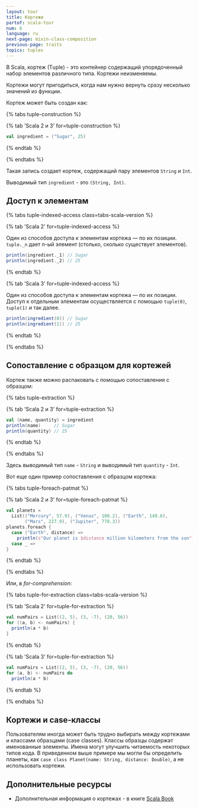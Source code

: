 ```yaml
---
layout: tour
title: Кортежи
partof: scala-tour
num: 6
language: ru
next-page: mixin-class-composition
previous-page: traits
topics: tuples
---
```


В Scala, кортеж (Тuple) - это контейнер содержащий упорядоченный набор элементов различного типа.
Кортежи неизменяемы.

Кортежи могут пригодиться, когда нам нужно вернуть сразу несколько значений из функции.

Кортеж может быть создан как:

{% tabs tuple-construction %}

{% tab 'Scala 2 и 3' for=tuple-construction %}

```scala mdoc
val ingredient = ("Sugar", 25)
```

{% endtab %}

{% endtabs %}

Такая запись создает кортеж, содержащий пару элементов `String` и `Int`.

Выводимый тип `ingredient` - это `(String, Int)`.

## Доступ к элементам

{% tabs tuple-indexed-access class=tabs-scala-version %}

{% tab 'Scala 2' for=tuple-indexed-access %}

Один из способов доступа к элементам кортежа — по их позиции.
`tuple._n` дает n-ый элемент (столько, сколько существует элементов).

```scala mdoc
println(ingredient._1) // Sugar
println(ingredient._2) // 25
```

{% endtab %}

{% tab 'Scala 3' for=tuple-indexed-access %}

Один из способов доступа к элементам кортежа — по их позиции.
Доступ к отдельным элементам осуществляется с помощью `tuple(0)`, `tuple(1)` и так далее.

```scala
println(ingredient(0)) // Sugar
println(ingredient(1)) // 25
```

{% endtab %}

{% endtabs %}

## Сопоставление с образцом для кортежей

Кортеж также можно распаковать с помощью сопоставления с образцом:

{% tabs tuple-extraction %}

{% tab 'Scala 2 и 3' for=tuple-extraction %}

```scala mdoc
val (name, quantity) = ingredient
println(name)     // Sugar
println(quantity) // 25
```

{% endtab %}

{% endtabs %}

Здесь выводимый тип `name` - `String` и выводимый тип `quantity` - `Int`.

Вот еще один пример сопоставления с образцом кортежа:

{% tabs tuple-foreach-patmat %}

{% tab 'Scala 2 и 3' for=tuple-foreach-patmat %}

```scala mdoc
val planets =
  List(("Mercury", 57.9), ("Venus", 108.2), ("Earth", 149.6),
       ("Mars", 227.9), ("Jupiter", 778.3))
planets.foreach {
  case ("Earth", distance) =>
    println(s"Our planet is $distance million kilometers from the sun")
  case _ =>
}
```

{% endtab %}

{% endtabs %}

Или, в _for-comprehension_:

{% tabs tuple-for-extraction class=tabs-scala-version %}

{% tab 'Scala 2' for=tuple-for-extraction %}

```scala mdoc
val numPairs = List((2, 5), (3, -7), (20, 56))
for ((a, b) <- numPairs) {
  println(a * b)
}
```

{% endtab %}

{% tab 'Scala 3' for=tuple-for-extraction %}

```scala
val numPairs = List((2, 5), (3, -7), (20, 56))
for (a, b) <- numPairs do
  println(a * b)
```

{% endtab %}

{% endtabs %}

## Кортежи и case-классы

Пользователям иногда может быть трудно выбирать между кортежами и классами образцами (case classes).
Классы образцы содержат именованные элементы. Имена могут улучшить читаемость некоторых типов кода.
В приведенном выше примере мы могли бы определить планеты, как `case class Planet(name: String, distance: Double)`,
а не использовать кортежи.

## Дополнительные ресурсы

- Дополнительная информация о кортежах - в книге [Scala Book](/ru/scala3/book/taste-collections.html#кортежи)
